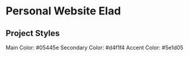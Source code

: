 # Personal Website Elad

## Project Styles

Main Color: #05445e
Secondary Color: #d4f1f4
Accent Color: #5e1d05